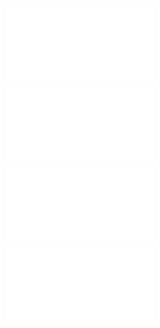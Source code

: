 ![@](steps/_.3eb68380.md)

![@](steps/_.3731a859.md)

![@](steps/concept.46b0e823.md)

![@](steps/prompt.0404e44a.md)